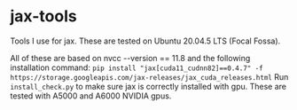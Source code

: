 # jax-tools
Tools I use for jax.
These are tested on Ubuntu 20.04.5 LTS (Focal Fossa).

All of these are based on nvcc --version == 11.8 and the following installation command:
`pip install "jax[cuda11_cudnn82]==0.4.7" -f https://storage.googleapis.com/jax-releases/jax_cuda_releases.html`
Run `install_check.py` to make sure jax is correctly installed with gpu. These are tested with A5000 and A6000 NVIDIA gpus.
